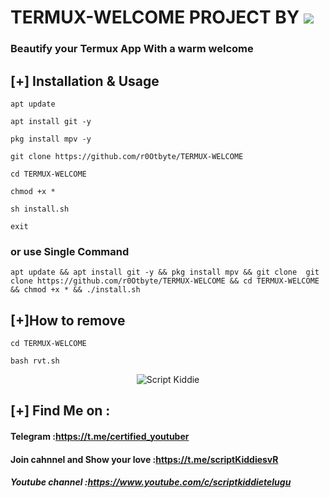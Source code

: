 # TERMUX-WELCOME PROJECT BY <a href="https://www.youtube.com/c/scriptkiddietelugu"><img src="https://img.shields.io/badge/By%20This-Channel-red.svg?logo=Youtube"></a>
### Beautify your Termux App With a warm welcome

## [+] Installation & Usage
```
apt update

apt install git -y

pkg install mpv -y

git clone https://github.com/r0Otbyte/TERMUX-WELCOME

cd TERMUX-WELCOME

chmod +x *

sh install.sh

exit
```
### or use Single Command
```
apt update && apt install git -y && pkg install mpv && git clone  git clone https://github.com/r0Otbyte/TERMUX-WELCOME && cd TERMUX-WELCOME && chmod +x * && ./install.sh
```
## [+]How to remove 
```
cd TERMUX-WELCOME

bash rvt.sh
```
<p align="center">
<img src="https://telegra.ph/file/b5c0c1aeb6c4a54b1f5f4.jpg" alt="Script Kiddie">

    
## [+] Find Me on :
#### Telegram :https://t.me/certified_youtuber
#### Join cahnnel and Show your love :https://t.me/scriptKiddiesvR
##### Youtube channel :https://www.youtube.com/c/scriptkiddietelugu

